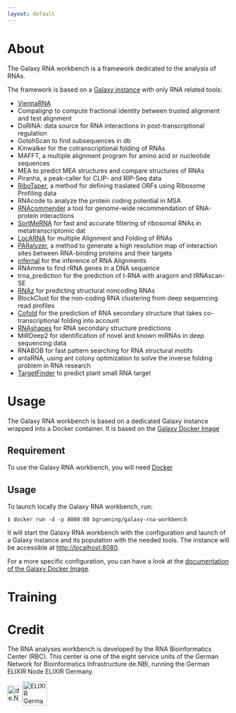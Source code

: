 ```yaml
---
layout: default
---
```


# About

The Galaxy RNA workbench is a framework dedicated to the analysis of RNAs. 

The framework is based on a [Galaxy instance](https://galaxyproject.org/) with only RNA related tools:

- [ViennaRNA](http://www.tbi.univie.ac.at/RNA/)
- Compalignp to compute fractional identity between trusted alignment and test alignment
- DoRINA: data source for RNA interactions in post-transcriptional regulation
- GotohScan to find subsequences in db
- Kinwalker for the cotranscriptional folding of RNAs
- MAFFT, a multiple alignment program for amino acid or nucleotide sequences
- MEA to predict MEA structures and compare structures of RNAs
- Piranha, a peak-caller for CLIP- and RIP-Seq data
- [RiboTaper](https://ohlerlab.mdc-berlin.de/software/RiboTaper_126/), a method for defining traslated ORFs using Ribosome Profiling data
- RNAcode to analyze the protein coding potential in MSA
- [RNAcommender](https://github.com/gianlucacorrado/RNAcommender) a tool for genome-wide recommendation of RNA-protein interactions
- [SortMeRNA](http://bioinfo.lifl.fr/RNA/sortmerna/) for fast and accurate filtering of ribosomal RNAs in metatranscriptomic dat
- [LocARNA](http://www.bioinf.uni-freiburg.de/Software/LocARNA/) for multiple Alignment and Folding of RNAs
- [PARalyzer](https://ohlerlab.mdc-berlin.de/software/PARalyzer_85/), a method to generate a high resolution map of interaction sites between RNA-binding proteins and their targets
- [infernal](http://infernal.janelia.org/) for the inference of RNA Alignments
- RNAmme to find rRNA genes in a DNA sequence
- trna_prediction for the prediction of t-RNA with aragorn and tRNAscan-SE
- [RNAz](https://www.tbi.univie.ac.at/~wash/RNAz/) for predicting structural noncoding RNAs
- BlockClust for the non-coding RNA clustering from deep sequencing read profiles
- [Cofold](http://www.e-rna.org/cofold/) for the prediction of RNA secondary structure that takes co-transcriptional folding into account
- [RNAshapes](http://bibiserv.techfak.uni-bielefeld.de/rnashapes/) for RNA secondary structure predictions
- MiRDeep2 for identification of novel and known miRNAs in deep sequencing data
- RNABOB for fast pattern searching for RNA structural motifs
- antaRNA, using ant colony optimization to solve the inverse folding problem in RNA research
- [TargetFinder](https://github.com/carringtonlab/TargetFinder.git) to predict plant small RNA target

# Usage

The Galaxy RNA workbench is based on a dedicated Galaxy instance wrapped into a Docker container. It is based on the [Galaxy Docker Image](http://bgruening.github.io/docker-galaxy-stable/)

## Requirement

To use the Galaxy RNA workbench, you will need [Docker](https://www.docker.com/products/overview#h_installation)

## Usage

To launch locally the Galaxy RNA workbench, run: 

```
$ docker run -d -p 8080:80 bgruening/galaxy-rna-workbench
```

It will start the Galaxy RNA workbench with the configuration and launch of a Galaxy instance and its population with the needed tools. The instance will be accessible at [http://localhost:8080](http://localhost:8080).

For a more specific configuration, you can have a look at the [documentation of the Galaxy Docker Image](http://bgruening.github.io/docker-galaxy-stable/).

# Training


# Credit

The RNA analyses workbench is developed by the RNA Bioinformatics Center (RBC). This center is one of the eight service units of the German Network for Bioinformatics Infrastructure de.NBI, running the German ELIXIR Node ELIXIR Germany.

<img src="Logos/deNBI_logo.jpg" height="35px" alt="de.NBI" valign="middle"><img src="Logos/elixir_germany.png" height="55px" alt="ELIXIR Germany" valign="middle">